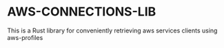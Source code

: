 # AWS-CONNECTIONS-LIB

This is a Rust library for conveniently retrieving aws services clients using aws-profiles